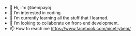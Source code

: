 - 👋 Hi, I’m @benipayoj
- 👀 I’m interested in coding.
- 🌱 I’m currently learning all the stuff that I learned.
- 💞️ I’m looking to collaborate on front-end development.
- 📫 How to reach me https://www.facebook.com/nicetrybeni/

<!---
benipayoj/benipayoj is a ✨ special ✨ repository because its `README.md` (this file) appears on your GitHub profile.
You can click the Preview link to take a look at your changes.
--->

